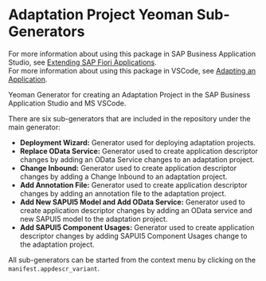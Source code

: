 # Adaptation Project Yeoman Sub-Generators

For more information about using this package in SAP Business Application Studio, see [Extending SAP Fiori Applications](https://help.sap.com/docs/bas/developing-sap-fiori-app-in-sap-business-application-studio/extending-sap-fiori-application?locale=en-US).  
For more information about using this package in VSCode, see [Adapting an Application](https://help.sap.com/docs/SAP_FIORI_tools/17d50220bcd848aa854c9c182d65b699/802f01cb252746468038b856b6c56c56.html?locale=en-US).

Yeoman Generator for creating an Adaptation Project in the SAP Business Application Studio and MS VSCode.

There are six sub-generators that are included in the repository under the main generator:

- **Deployment Wizard:** Generator used for deploying adaptation projects.
- **Replace OData Service:** Generator used to create application descriptor changes by adding an OData Service changes to an adaptation project.
- **Change Inbound:** Generator used to create application descriptor changes by adding a Change Inbound to an adaptation project.
- **Add Annotation File:** Generator used to create application descriptor changes by adding an annotation file to the adaptation project.
- **Add New SAPUI5 Model and Add ОData Service:** Generator used to create application descriptor changes by adding an OData service and new SAPUI5 model to the adaptation project.
- **Add SAPUI5 Component Usages:** Generator used to create application descriptor changes by adding SAPUI5 Component Usages change to the adaptation project.

All sub-generators can be started from the context menu by clicking on the `manifest.appdescr_variant`.
